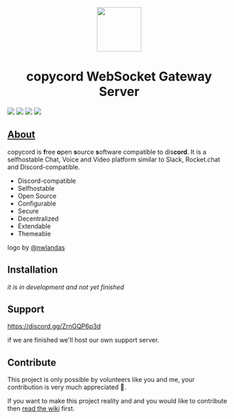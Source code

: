 <p align="center">
  <img width="100" src="https://raw.githubusercontent.com/copycord/copycord/master/assets-rebrand/svg/copycord-Icon-Rounded-Subtract.svg" />
</p>
<h1 align="center">copycord WebSocket Gateway Server</h1>

<p>
  <a href="https://discord.gg/ZrnGQP6p3d"><img src="https://img.shields.io/discord/806142446094385153?color=7489d5&logo=discord&logoColor=ffffff" /></a>
  <img src="https://img.shields.io/static/v1?label=Status&message=Development&color=blue">
  <a title="Crowdin" target="_blank" href="https://translate.copycord.com/"><img src="https://badges.crowdin.net/copycord/localized.svg"></a>
  <a href="https://opencollective.com/copycord"><img src="https://opencollective.com/copycord/tiers/badge.svg"></a>
</p>

## [About](https://github.com/copycord/copycord-gateway/wiki)

copycord is **f**ree **o**pen **s**ource **s**oftware compatible to dis**cord**. It is a selfhostable Chat, Voice and Video platform similar to Slack, Rocket.chat and Discord-compatible.

-   Discord-compatible
-   Selfhostable
-   Open Source
-   Configurable
-   Secure
-   Decentralized
-   Extendable
-   Themeable

logo by [@nwlandas](https://twitter.com/nwlandas)

## Installation

_it is in development and not yet finished_

## Support

https://discord.gg/ZrnGQP6p3d

if we are finished we'll host our own support server.

## Contribute

This project is only possible by volunteers like you and me, your contribution is very much appreciated 🥺.

If you want to make this project reality and and you would like to contribute then [read the wiki](https://github.com/copycord/copycord-gateway/wiki) first.
